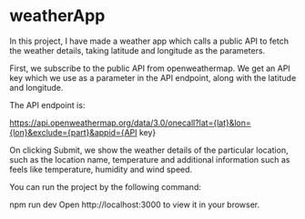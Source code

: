 # weatherApp

In this project, I have made a weather app which calls a public API to fetch the weather details, taking latitude and longitude as the parameters.

First, we subscribe to the public API from openweathermap. We get an API key which we use as a parameter in the API endpoint, along with the latitude and longitude.

The API endpoint is:

https://api.openweathermap.org/data/3.0/onecall?lat={lat}&lon={lon}&exclude={part}&appid={API key}

On clicking Submit, we show the weather details of the particular location, such as the location name, temperature and additional information such as feels like temperature, humidity and wind speed.

You can run the project by the following command:

npm run dev
Open http://localhost:3000 to view it in your browser.
